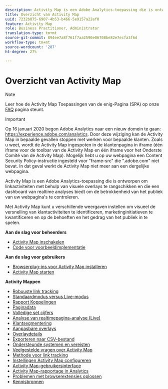 ```yaml
---
description: Activity Map is een Adobe Analytics-toepassing die is ontworpen om linkactiviteiten met behulp van visuele overlays te rangschikken en die een dashboard van realtime analyses biedt om de betrokkenheid van het publiek van uw webpagina's te controleren.
title: Overzicht van Activity Map
uuid: 7232b875-6907-4b53-b466-5e9157a22ef0
feature: Activity Map
role: Business Practitioner, Administrator
translation-type: tm+mt
source-git-commit: 894ee7a8f761f7aa2590e06708be82e7ecfa3f6d
workflow-type: tm+mt
source-wordcount: '287'
ht-degree: 27%

---
```



# Overzicht van Activity Map

>[!NOTE]
>Leer hoe de Activity Map Toepassingen van de enig-Pagina (SPA) op onze [FAQ](/help/analyze/activity-map/activitymap-faq.md) pagina steunt.

>[!IMPORTANT]
>Op 16 januari 2020 begon Adobe Analytics naar een nieuw domein te gaan: https://experience.adobe.com/analytics. Door deze wijziging kan de Activity Map in bepaalde gevallen stoppen met werken voor bepaalde klanten. Zoals u weet, wordt de Activity Map ingespoten in de klantenpagina in iframe (één iframe voor de toolbar van de Activity Map en één iframe voor het Onderste Comité van de Activity Map). Mogelijk hebt u op uw webpagina een Content Security Policy-instructie ingesteld voor &quot;frame-src&quot; die &quot;.adobe.com&quot; niet bevat. In dat geval werkt de Activity Map niet meer aan een dergelijke webpagina.

Activity Map is een Adobe Analytics-toepassing die is ontworpen om linkactiviteiten met behulp van visuele overlays te rangschikken en die een dashboard van realtime analyses biedt om de betrokkenheid van het publiek van uw webpagina&#39;s te controleren.

Met Activity Map kunt u verschillende weergaven instellen om visueel de versnelling van klantactiviteiten te identificeren, marketinginitiatieven te kwantificeren en op de behoeften en het gedrag van het publiek in te spelen.

**Aan de slag voor beheerders**

* [Activity Map inschakelen](activitymap-getting-started/activitymap-getting-started-admins/activitymap-enable.md)
* [Code voor voorbeeldimplementatie](activitymap-getting-started/activitymap-getting-started-admins/activitymap-sample-implementation-code.md)

**Aan de slag voor gebruikers**

* [Browserplug-ins voor Activity Map installeren](activitymap-getting-started/activitymap-getting-started-users/activitymap-install.md)
* [Activity Map starten](activitymap-getting-started/activitymap-getting-started-users/activitymap-launch.md)

**Activity Mappen**

* [Robuuste link tracking](lnk-tracking-overview.md)
* [Standaardmodus versus Live-modus](activitymap-standard-live.md)
* [Rapport Koppelingen](activitymap-links-report.md)
* [Paginadata](activitymap-page-flow.md)
* [Volledige set cijfers](activitymap-complete-metrics.md)
* [Analyse van realtimepagina-analyse (Live)](activitymap-realtime.md)
* [Klantsegmentering](activitymap-multiple-segments.md)
* [Aanpasbare overlays](activitymap-gainerslosers.md)
* [Overlaydetails](activitymap-overlay-details.md)
* [Exporteren naar CSV-bestand](activitymap-csv.md)
* [Ondersteunde systemen en vereisten](activitymap-sysreqs.md)
* [Veelgestelde vragen over Activity Map](activitymap-faq.md)
* [Methode voor link tracking](activitymap-link-tracking/activitymap-link-tracking-methodology.md)
* [Instellingen Activity Map configureren](activitymap-overlay-settings.md)
* [Activity Map-gebruikersinterface](activitymap-user-interface.md)
* [Activity Map-rapportage in Analytics](activitymap-reporting-analytics.md)
* [Problemen met browserextensies oplossen](troubleshooting-browser-extensions.md)
* [Kennisbronnen](activitymap-info-resources.md)

